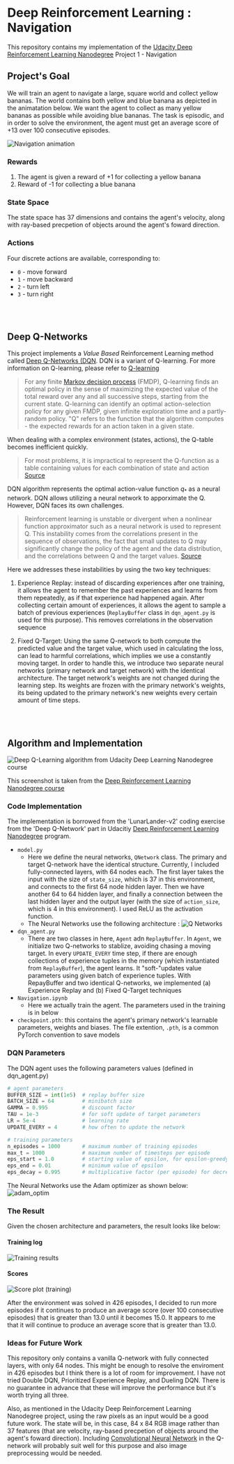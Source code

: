 # Deep Reinforcement Learning : Navigation

This repository contains my implementation of the [Udacity Deep Reinforcement Learning Nanodegree]((https://www.udacity.com/course/deep-reinforcement-learning-nanodegree--nd893)) Project 1 - Navigation

## Project's Goal  

We will train an agent to navigate a large, square world and collect yellow bananas. The world contains both yellow and blue banana as depicted in the animatation below. We want the agent to collect as many yellow bananas as possible while avoiding blue bananas. The task is episodic, and in order to solve the environment, the agent must get an average score of +13 over 100 consecutive episodes.

![Navigation animation](images/banana.gif)

### Rewards

1. The agent is given a reward of +1 for collecting a yellow banana
1. Reward of -1 for collecting a blue banana

### State Space  

The state space has 37 dimensions and contains the agent's velocity, along with ray-based precpetion of objects around the agent's foward direction.

### Actions  

Four discrete actions are available, corresponding to:

- `0` - move forward
- `1` - move backward
- `2` - turn left
- `3` - turn right

<br>
<br>

## Deep Q-Networks

This project implements a *Value Based* Reinforcement Learning method called [Deep Q-Networks (DQN](https://deepmind.com/research/dqn/). DQN is a variant of Q-learning. For more information on Q-learning, please refer to [Q-learning](https://en.wikipedia.org/wiki/Q-learning#Deep_Q-learning)

> For any finite [Markov decision process](https://en.wikipedia.org/wiki/Markov_decision_process) (FMDP), Q-learning finds an optimal policy in the sense of maximizing the expected value of the total reward over any and all successive steps, starting from the current state. Q-learning can identify an optimal action-selection policy for any given FMDP, given infinite exploration time and a partly-random policy. "Q" refers to the function that the algorithm computes - the expected rewards for an action taken in a given state.

When dealing with a complex environment (states, actions), the Q-table becomes inefficient quickly. 
> For most problems, it is impractical to represent the Q-function as a table containing values for each combination of state and action [Source](https://www.tensorflow.org/agents/tutorials/0_intro_rl)

DQN algorithm represents the optimal action-value function $q_{*}$​ as a neural network. DQN allows utilizing a neural network to apporximate the Q. However, DQN faces its own challenges.

> Reinforcement learning is unstable or divergent when a nonlinear function approximator such as a neural network is used to represent Q. This instability comes from the correlations present in the sequence of observations, the fact that small updates to Q may significantly change the policy of the agent and the data distribution, and the correlations between Q and the target values.
[Source](https://en.wikipedia.org/wiki/Q-learning#Deep_Q-learning)

Here we addresses these instabilities by using the two key techniques:

 1. Experience Replay: instead of discarding experiences after one training, it allows the agent to remember the past experiences and learns from them repeatedly, as if that experience had happened again. After collecting certain amount of experiences, it allows the agent to sample a batch of previous experiences (`ReplayBuffer` class in `dqn_agent.py` is used for this purpose). This removes correlations in the observation sequence

 2. Fixed Q-Target: Using the same Q-network to both compute the predicted value and the target value, which used in calculating the loss, can lead to harmful correlations, which implies we use a constantly moving target. In order to handle this, we introduce two separate neural networks (primary network and target network) with the identical architecture. The target network's weights are not changed during the learning step. Its weights are frozen with the primary network's weights, its being updated to the primary network's new weights every certain amount of time steps.

<br>
<br>

## Algorithm and Implementation

![Deep Q-Learning algorithm from Udacity Deep Learning Nanodegree course](images/algorithm_dqn.PNG)

This screenshot is taken from the [Deep Reinforcement Learning Nanodegree course](https://www.udacity.com/course/deep-reinforcement-learning-nanodegree--nd893)

### Code Implementation

The implementation is borrowed from the 'LunarLander-v2' coding exercise from the 'Deep Q-Network' part in Udacitiy [Deep Reinforcement Learning Nanodegree](https://www.udacity.com/course/deep-reinforcement-learning-nanodegree--nd893) program.

- `model.py`
  - Here we define the neural networks, `QNetwork` class. The primary and target Q-network have the identical structure. Currently, I included fully-connected layers, with 64 nodes each. The first layer takes the input with the size of `state_size`, which is 37 in this environment, and connects to the first 64 node hidden layer. Then we have another 64 to 64 hidden layer, and finally a connection between the last hidden layer and the output layer (with the size of `action_size`, which is 4 in this environment). I used ReLU as the activation function.
  - The Neural Networks use the following architecture :
    ![Q Networks](images/q_networks.png)
- `dqn_agent.py`
  - There are two classes in here, `Agent` adn `ReplayBuffer`. In `Agent`, we initialize two Q-networks to stablize, avoiding chasing a moving target. In every `UPDATE_EVERY` time step, if there are enough collections of experience tuples in the memory (which instantiated from `ReplayBuffer`), the agent learns. It "soft-"updates value parameters using given batch of experience tuples. With RepayBuffer and two identical Q-networks, we implemented (a) Experience Replay and (b) Fixed Q-Target techniques
- `Navigation.ipynb`
  - Here we actually train the agent. The parameters used in the training is in below
- `checkpoint.pth`: this contains the agent's primary network's learnable parameters, weights and biases. The file extention, `.pth`, is a common PyTorch convention to save models
  
### DQN Parameters

The DQN agent uses the following parameters values (defined in dqn_agent.py)

```Python
# agent parameters
BUFFER_SIZE = int(1e5)  # replay buffer size
BATCH_SIZE = 64         # minibatch size 
GAMMA = 0.995           # discount factor 
TAU = 1e-3              # for soft update of target parameters
LR = 5e-4               # learning rate 
UPDATE_EVERY = 4        # how often to update the network

# training parameters
n_episodes = 1000       # maximum number of training episodes
max_t = 1000            # maximum number of timesteps per episode
eps_start = 1.0         # starting value of epsilon, for epsilon-greedy action selection
eps_end = 0.01          # minimum value of epsilon
eps_decay = 0.995       # multiplicative factor (per episode) for decreasing epsilon

```

The Neural Networks use the Adam optimizer as shown below:
![adam_optim](images/adam_optim.PNG
)

### The Result

Given the chosen architecture and parameters, the result looks like below:

#### Training log

![Training results](images/results.png)

#### Scores

![Score plot (training)](images/score_plot.png)

After the environment was solved in 426 episodes, I decided to run more episodes if it continues to produce an average score (over 100 consecutive episodes) that is greater than 13.0 until it becomes 15.0. It appears to me that it will continue to produce an average score that is greater than 13.0.

### Ideas for Future Work

This repository only contains a vanilla Q-network with fully connected layers, with only 64 nodes. This might be enough to resolve the enviroment in 426 episodes but I think there is a lot of room for improvement. I have not tried Double DQN, Prioritized Experience Replay, and Dueling DQN. There is no guarantee in advance that these will improve the performance but it's worth trying all three.  

Also, as mentioned in the Udacity Deep Reinforcement Learning Nanodegree project, using the raw pixels as an input would be a good future work. The state will be, in this case, 84 x 84 RGB image rather than 37 features (that are velocity, ray-based precpetion of objects around the agent's foward direction). Including [Convolutional Neural Network](https://en.wikipedia.org/wiki/Convolutional_neural_network) in the Q-network will probably suit well for this purpose and also image preprocessing would be needed.
